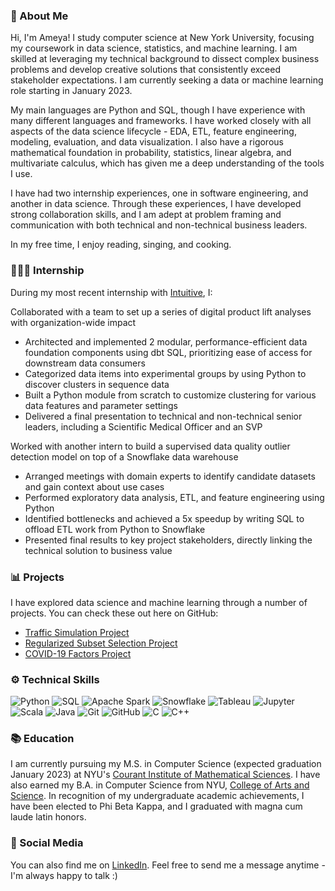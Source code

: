 ### 👋 About Me

Hi, I'm Ameya! I study computer science at New York University, focusing my coursework in data science, statistics, and machine learning. I am skilled at leveraging my technical background to dissect complex business problems and develop creative solutions that consistently exceed stakeholder expectations. I am currently seeking a data or machine learning role starting in January 2023. 

My main languages are Python and SQL, though I have experience with many different languages and frameworks. I have worked closely with all aspects of the data science lifecycle - EDA, ETL, feature engineering, modeling, evaluation, and data visualization. I also have a rigorous mathematical foundation in probability, statistics, linear algebra, and multivariate calculus, which has given me a deep understanding of the tools I use.

I have had two internship experiences, one in software engineering, and another in data science. Through these experiences, I have developed strong collaboration skills, and I am adept at problem framing and communication with both technical and non-technical business leaders.

In my free time, I enjoy reading, singing, and cooking.

### 👨🏽‍💻 Internship
During my most recent internship with [Intuitive](https://www.intuitive.com/en-us), I:

Collaborated with a team to set up a series of digital product lift analyses with organization-wide impact
  - Architected and implemented 2 modular, performance-efficient data foundation components using dbt SQL, prioritizing ease of access for downstream data consumers
  - Categorized data items into experimental groups by using Python to discover clusters in sequence data
  - Built a Python module from scratch to customize clustering for various data features and parameter settings
  - Delivered a final presentation to technical and non-technical senior leaders, including a Scientific Medical Officer and an SVP

Worked with another intern to build a supervised data quality outlier detection model on top of a Snowflake data warehouse
  - Arranged meetings with domain experts to identify candidate datasets and gain context about use cases
  - Performed exploratory data analysis, ETL, and feature engineering using Python
  - Identified bottlenecks and achieved a 5x speedup by writing SQL to offload ETL work from Python to Snowflake
  - Presented final results to key project stakeholders, directly linking the technical solution to business value

### 📊 Projects
I have explored data science and machine learning through a number of projects. You can check these out here on GitHub:

- [Traffic Simulation Project](https://github.com/aashere/BDAD_Violet_Noise)
- [Regularized Subset Selection Project](https://github.com/aashere/regularized-subset-selection)
- [COVID-19 Factors Project](https://github.com/aashere/covid19-factors)

### ⚙️ Technical Skills

![Python](https://img.shields.io/badge/python-3670A0?style=for-the-badge&logo=python&logoColor=ffdd54)
![SQL](https://img.shields.io/badge/-SQL-green?style=for-the-badge&logo=sql&logoColor=white)
![Apache Spark](https://img.shields.io/badge/apache%20spark-3c3a3e?style=for-the-badge&logo=apachespark&logoColor=E25A1C)
![Snowflake](https://img.shields.io/badge/-Snowflake-blue?style=for-the-badge&logo=snowflake&logoColor=white)
![Tableau](https://img.shields.io/badge/-tableau-darkgreen?style=for-the-badge&logo=tableau&logoColor=white)
![Jupyter](https://img.shields.io/badge/-jupyter-orange?style=for-the-badge&logo=jupyter&logoColor=white)
![Scala](https://img.shields.io/badge/scala-%23DC322F.svg?style=for-the-badge&logo=scala&logoColor=white)
![Java](https://img.shields.io/badge/java-%23ED8B00.svg?style=for-the-badge&logo=java&logoColor=white)
![Git](https://img.shields.io/badge/git-%23F05033.svg?style=for-the-badge&logo=git&logoColor=white)
![GitHub](https://img.shields.io/badge/github-%23121011.svg?style=for-the-badge&logo=github&logoColor=white)
![C](https://img.shields.io/badge/c-%2300599C.svg?style=for-the-badge&logo=c&logoColor=white)
![C++](https://img.shields.io/badge/c++-%2300599C.svg?style=for-the-badge&logo=c%2B%2B&logoColor=white)

### 📚 Education

I am currently pursuing my M.S. in Computer Science (expected graduation January 2023) at NYU's [Courant Institute of Mathematical Sciences](https://cs.nyu.edu/home/index.html). I have also earned my B.A. in Computer Science from NYU, [College of Arts and Science](https://cas.nyu.edu/). In recognition of my undergraduate academic achievements, I have been elected to Phi Beta Kappa, and I graduated with magna cum laude latin honors.

### 🤝 Social Media
You can also find me on [LinkedIn](https://www.linkedin.com/in/ameya-shere/). Feel free to send me a message anytime - I'm always happy to talk :)
